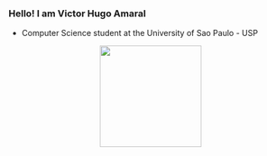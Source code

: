 ### Hello! I am Victor Hugo Amaral

- Computer Science student at the University of Sao Paulo - USP

<div align="center">
  <a href="https://github.com/AmaralVh">
  <img height="180em" src="https://github-readme-stats.vercel.app/api/top-langs/?username=AmaralVh&layout=compact&langs_count=7&theme=dark"/>
</div>

<div style="display: inline_block"><br>
</div>
